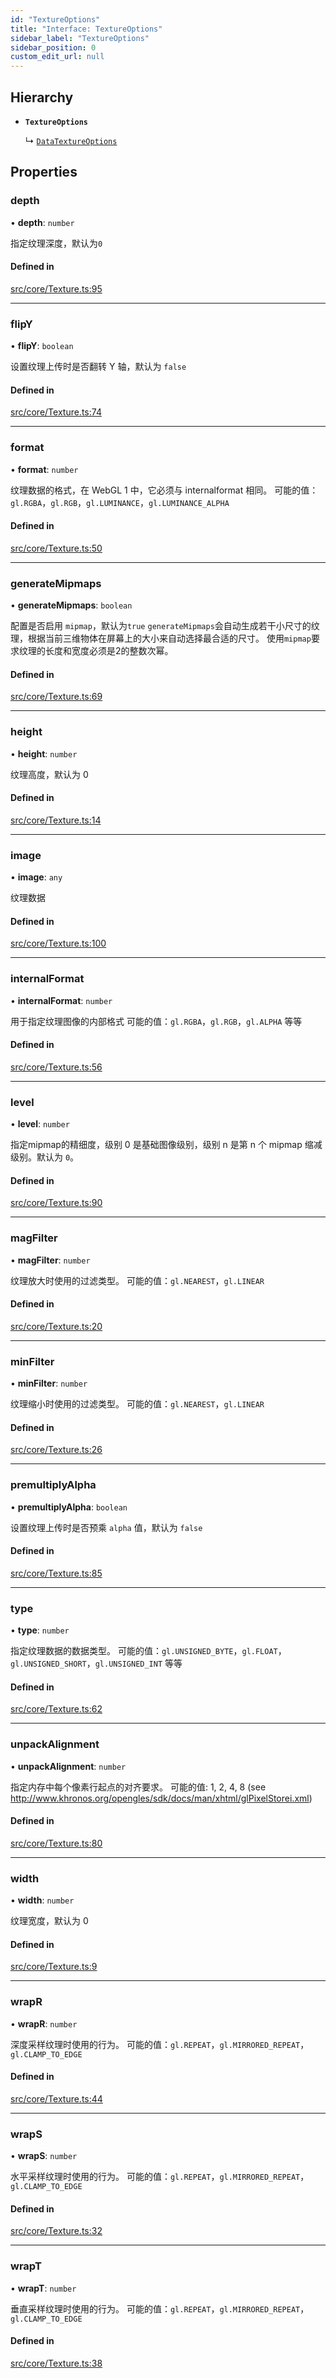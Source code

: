```yaml
---
id: "TextureOptions"
title: "Interface: TextureOptions"
sidebar_label: "TextureOptions"
sidebar_position: 0
custom_edit_url: null
---
```


## Hierarchy

- **`TextureOptions`**

  ↳ [`DataTextureOptions`](DataTextureOptions.md)

## Properties

### depth

• **depth**: `number`

指定纹理深度，默认为`0`

#### Defined in

[src/core/Texture.ts:95](https://github.com/sakitam-gis/vis-engine/blob/master/src/core/Texture.ts?at&#x3D;1f7cbec#line&#x3D;95)

___

### flipY

• **flipY**: `boolean`

设置纹理上传时是否翻转 Y 轴，默认为 `false`

#### Defined in

[src/core/Texture.ts:74](https://github.com/sakitam-gis/vis-engine/blob/master/src/core/Texture.ts?at&#x3D;1f7cbec#line&#x3D;74)

___

### format

• **format**: `number`

纹理数据的格式，在 WebGL 1 中，它必须与 internalformat 相同。
可能的值：`gl.RGBA`，`gl.RGB`，`gl.LUMINANCE`，`gl.LUMINANCE_ALPHA`

#### Defined in

[src/core/Texture.ts:50](https://github.com/sakitam-gis/vis-engine/blob/master/src/core/Texture.ts?at&#x3D;1f7cbec#line&#x3D;50)

___

### generateMipmaps

• **generateMipmaps**: `boolean`

配置是否启用 `mipmap`，默认为`true`
`generateMipmaps`会自动生成若干小尺寸的纹理，根据当前三维物体在屏幕上的大小来自动选择最合适的尺寸。
使用`mipmap`要求纹理的长度和宽度必须是2的整数次幂。

#### Defined in

[src/core/Texture.ts:69](https://github.com/sakitam-gis/vis-engine/blob/master/src/core/Texture.ts?at&#x3D;1f7cbec#line&#x3D;69)

___

### height

• **height**: `number`

纹理高度，默认为 0

#### Defined in

[src/core/Texture.ts:14](https://github.com/sakitam-gis/vis-engine/blob/master/src/core/Texture.ts?at&#x3D;1f7cbec#line&#x3D;14)

___

### image

• **image**: `any`

纹理数据

#### Defined in

[src/core/Texture.ts:100](https://github.com/sakitam-gis/vis-engine/blob/master/src/core/Texture.ts?at&#x3D;1f7cbec#line&#x3D;100)

___

### internalFormat

• **internalFormat**: `number`

用于指定纹理图像的内部格式
可能的值：`gl.RGBA`，`gl.RGB`，`gl.ALPHA` 等等

#### Defined in

[src/core/Texture.ts:56](https://github.com/sakitam-gis/vis-engine/blob/master/src/core/Texture.ts?at&#x3D;1f7cbec#line&#x3D;56)

___

### level

• **level**: `number`

指定mipmap的精细度，级别 0 是基础图像级别，级别 n 是第 n 个 mipmap 缩减级别。默认为 `0`。

#### Defined in

[src/core/Texture.ts:90](https://github.com/sakitam-gis/vis-engine/blob/master/src/core/Texture.ts?at&#x3D;1f7cbec#line&#x3D;90)

___

### magFilter

• **magFilter**: `number`

纹理放大时使用的过滤类型。
可能的值：`gl.NEAREST`，`gl.LINEAR`

#### Defined in

[src/core/Texture.ts:20](https://github.com/sakitam-gis/vis-engine/blob/master/src/core/Texture.ts?at&#x3D;1f7cbec#line&#x3D;20)

___

### minFilter

• **minFilter**: `number`

纹理缩小时使用的过滤类型。
可能的值：`gl.NEAREST`，`gl.LINEAR`

#### Defined in

[src/core/Texture.ts:26](https://github.com/sakitam-gis/vis-engine/blob/master/src/core/Texture.ts?at&#x3D;1f7cbec#line&#x3D;26)

___

### premultiplyAlpha

• **premultiplyAlpha**: `boolean`

设置纹理上传时是否预乘 `alpha` 值，默认为 `false`

#### Defined in

[src/core/Texture.ts:85](https://github.com/sakitam-gis/vis-engine/blob/master/src/core/Texture.ts?at&#x3D;1f7cbec#line&#x3D;85)

___

### type

• **type**: `number`

指定纹理数据的数据类型。
可能的值：`gl.UNSIGNED_BYTE`，`gl.FLOAT`，`gl.UNSIGNED_SHORT`，`gl.UNSIGNED_INT` 等等

#### Defined in

[src/core/Texture.ts:62](https://github.com/sakitam-gis/vis-engine/blob/master/src/core/Texture.ts?at&#x3D;1f7cbec#line&#x3D;62)

___

### unpackAlignment

• **unpackAlignment**: `number`

指定内存中每个像素行起点的对齐要求。
可能的值: 1, 2, 4, 8 (see http://www.khronos.org/opengles/sdk/docs/man/xhtml/glPixelStorei.xml)

#### Defined in

[src/core/Texture.ts:80](https://github.com/sakitam-gis/vis-engine/blob/master/src/core/Texture.ts?at&#x3D;1f7cbec#line&#x3D;80)

___

### width

• **width**: `number`

纹理宽度，默认为 0

#### Defined in

[src/core/Texture.ts:9](https://github.com/sakitam-gis/vis-engine/blob/master/src/core/Texture.ts?at&#x3D;1f7cbec#line&#x3D;9)

___

### wrapR

• **wrapR**: `number`

深度采样纹理时使用的行为。
可能的值：`gl.REPEAT`，`gl.MIRRORED_REPEAT`，`gl.CLAMP_TO_EDGE`

#### Defined in

[src/core/Texture.ts:44](https://github.com/sakitam-gis/vis-engine/blob/master/src/core/Texture.ts?at&#x3D;1f7cbec#line&#x3D;44)

___

### wrapS

• **wrapS**: `number`

水平采样纹理时使用的行为。
可能的值：`gl.REPEAT`，`gl.MIRRORED_REPEAT`，`gl.CLAMP_TO_EDGE`

#### Defined in

[src/core/Texture.ts:32](https://github.com/sakitam-gis/vis-engine/blob/master/src/core/Texture.ts?at&#x3D;1f7cbec#line&#x3D;32)

___

### wrapT

• **wrapT**: `number`

垂直采样纹理时使用的行为。
可能的值：`gl.REPEAT`，`gl.MIRRORED_REPEAT`，`gl.CLAMP_TO_EDGE`

#### Defined in

[src/core/Texture.ts:38](https://github.com/sakitam-gis/vis-engine/blob/master/src/core/Texture.ts?at&#x3D;1f7cbec#line&#x3D;38)
